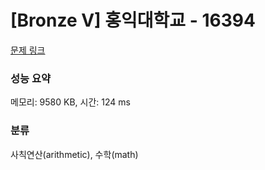 # [Bronze V] 홍익대학교 - 16394 

[문제 링크](https://www.acmicpc.net/problem/16394) 

### 성능 요약

메모리: 9580 KB, 시간: 124 ms

### 분류

사칙연산(arithmetic), 수학(math)

